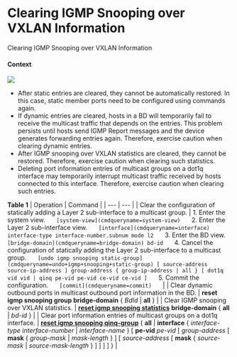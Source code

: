 Clearing IGMP Snooping over VXLAN Information
=============================================

Clearing IGMP Snooping over VXLAN Information

#### Context

![](public_sys-resources/notice_3.0-en-us.png) 

* After static entries are cleared, they cannot be automatically restored. In this case, static member ports need to be configured using commands again.
* If dynamic entries are cleared, hosts in a BD will temporarily fail to receive the multicast traffic that depends on the entries. This problem persists until hosts send IGMP Report messages and the device generates forwarding entries again. Therefore, exercise caution when clearing dynamic entries.
* After IGMP snooping over VXLAN statistics are cleared, they cannot be restored. Therefore, exercise caution when clearing such statistics.
* Deleting port information entries of multicast groups on a dot1q interface may temporarily interrupt multicast traffic received by hosts connected to this interface. Therefore, exercise caution when clearing such entries.

**Table 1** 
| Operation | Command |
| --- | --- |
| Clear the configuration of statically adding a Layer 2 sub-interface to a multicast group. | 1. Enter the system view.    ```    [system-view](cmdqueryname=system-view)    ``` 2. Enter the Layer 2 sub-interface view.    ```    [interface](cmdqueryname=interface) interface-type interface-number.subnum mode l2    ``` 3. Enter the BD view.    ```    [bridge-domain](cmdqueryname=bridge-domain) bd-id    ``` 4. Cancel the configuration of statically adding the Layer 2 sub-interface to a multicast group.    ```    [undo igmp snooping static-group](cmdqueryname=undo+igmp+snooping+static-group) [ source-address source-ip-address ] group-address { group-ip-address | all } [ dot1q vid vid | qinq pe-vid pe-vid ce-vid ce-vid ]    ``` 5. Commit the configuration.    ```    [commit](cmdqueryname=commit)    ``` |
| Clear dynamic outbound ports in multicast outbound port information in the BD. | **reset igmp snooping group bridge-domain** { *BdId* | **all** } |
| Clear IGMP snooping over VXLAN statistics. | [**reset igmp snooping statistics**](cmdqueryname=reset+igmp+snooping+statistics) **bridge-domain** { **all** | *bd-id* } |
| Clear port information entries of multicast groups on a dot1q interface. | [**reset igmp snooping qinq-group**](cmdqueryname=reset+igmp+snooping+qinq-group) { **all** | **interface** { *interface-type* *interface-number* | *interface-name* } [ **pe-vid** *pe-vid* [ *group-address* [ **mask** { *group-mask* | *mask-length* } ] [ *source-address* [ **mask** { *source-mask* | *source-mask-length* } ] ] ] ] } |